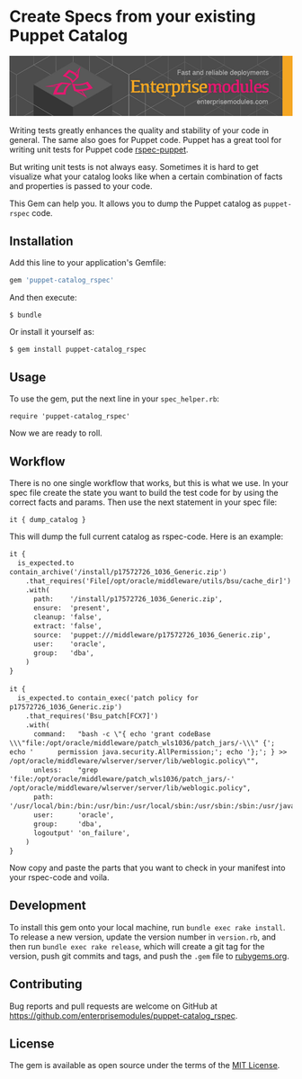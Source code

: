 # Create Specs from your existing Puppet Catalog

[![Enterprise Modules](https://raw.githubusercontent.com/enterprisemodules/public_images/master/banner1.jpg)](https://www.enterprisemodules.com)

Writing tests greatly enhances the quality and stability of your code in general. The same also goes for Puppet code. Puppet has a great tool for writing unit tests for Puppet code [rspec-puppet](http://rspec-puppet.com/). 

But writing unit tests is not always easy. Sometimes it is hard to get visualize what your catalog looks like when a certain combination of facts and properties is passed to your code.

This Gem can help you. It allows you to dump the Puppet catalog as `puppet-rspec` code.

## Installation

Add this line to your application's Gemfile:

```ruby
gem 'puppet-catalog_rspec'
```

And then execute:

```
$ bundle
```

Or install it yourself as:

```
$ gem install puppet-catalog_rspec
```
## Usage

To use the gem, put the next line in your `spec_helper.rb`:

```
require 'puppet-catalog_rspec'
```

Now we are ready to roll.

## Workflow

There is no one single workflow that works, but this is what we use. In your spec file create the state you want to build the test code for by using the correct facts and params. Then use the next statement in your spec file:

```
it { dump_catalog }
```

This will dump the full current catalog as rspec-code. Here is an example:

```
it {
  is_expected.to contain_archive('/install/p17572726_1036_Generic.zip')
    .that_requires('File[/opt/oracle/middleware/utils/bsu/cache_dir]')
    .with(
      path:    '/install/p17572726_1036_Generic.zip',
      ensure:  'present',
      cleanup: 'false',
      extract: 'false',
      source:  'puppet:///middleware/p17572726_1036_Generic.zip',
      user:    'oracle',
      group:   'dba',
    )
}

it {
  is_expected.to contain_exec('patch policy for p17572726_1036_Generic.zip')
    .that_requires('Bsu_patch[FCX7]')
    .with(
      command:   "bash -c \"{ echo 'grant codeBase \\\"file:/opt/oracle/middleware/patch_wls1036/patch_jars/-\\\" {'; echo '      permission java.security.AllPermission;'; echo '};'; } >> /opt/oracle/middleware/wlserver/server/lib/weblogic.policy\"",
      unless:    "grep 'file:/opt/oracle/middleware/patch_wls1036/patch_jars/-' /opt/oracle/middleware/wlserver/server/lib/weblogic.policy",
      path:      '/usr/local/bin:/bin:/usr/bin:/usr/local/sbin:/usr/sbin:/sbin:/usr/java/jdk1.7.0_45/bin',
      user:      'oracle',
      group:     'dba',
      logoutput' 'on_failure',
    )
}
```

Now copy and paste the parts that you want to check in your manifest into your rspec-code and voila.
## Development


To install this gem onto your local machine, run `bundle exec rake install`. To release a new version, update the version number in `version.rb`, and then run `bundle exec rake release`, which will create a git tag for the version, push git commits and tags, and push the `.gem` file to [rubygems.org](https://rubygems.org).

## Contributing

Bug reports and pull requests are welcome on GitHub at https://github.com/enterprisemodules/puppet-catalog_rspec.

## License

The gem is available as open source under the terms of the [MIT License](https://opensource.org/licenses/MIT).
